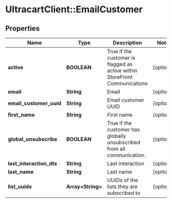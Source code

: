 # UltracartClient::EmailCustomer

## Properties
Name | Type | Description | Notes
------------ | ------------- | ------------- | -------------
**active** | **BOOLEAN** | True if the customer is flagged as active within StoreFront Communications | [optional] 
**email** | **String** | Email | [optional] 
**email_customer_uuid** | **String** | Email customer UUID | [optional] 
**first_name** | **String** | First name | [optional] 
**global_unsubscribe** | **BOOLEAN** | True if the customer has globally unsubscribed from all communication. | [optional] 
**last_interaction_dts** | **String** | Last interaction | [optional] 
**last_name** | **String** | Last name | [optional] 
**list_uuids** | **Array&lt;String&gt;** | UUIDs of the lists they are subscribed to | [optional] 


